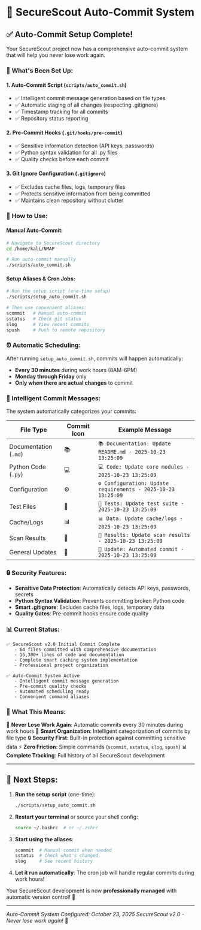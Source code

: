 # 🤖 SecureScout Auto-Commit System

## ✅ **Auto-Commit Setup Complete!**

Your SecureScout project now has a comprehensive auto-commit system that will help you never lose work again.

### 🚀 **What's Been Set Up:**

#### 1. **Auto-Commit Script** (`scripts/auto_commit.sh`)
- ✅ Intelligent commit message generation based on file types
- ✅ Automatic staging of all changes (respecting .gitignore)
- ✅ Timestamp tracking for all commits
- ✅ Repository status reporting

#### 2. **Pre-Commit Hooks** (`.git/hooks/pre-commit`)
- ✅ Sensitive information detection (API keys, passwords)
- ✅ Python syntax validation for all .py files
- ✅ Quality checks before each commit

#### 3. **Git Ignore Configuration** (`.gitignore`)
- ✅ Excludes cache files, logs, temporary files
- ✅ Protects sensitive information from being committed
- ✅ Maintains clean repository without clutter

### 🎯 **How to Use:**

#### **Manual Auto-Commit:**
```bash
# Navigate to SecureScout directory
cd /home/kali/NMAP

# Run auto-commit manually
./scripts/auto_commit.sh
```

#### **Setup Aliases & Cron Jobs:**
```bash
# Run the setup script (one-time setup)
./scripts/setup_auto_commit.sh

# Then use convenient aliases:
scommit   # Manual auto-commit
sstatus   # Check git status  
slog      # View recent commits
spush     # Push to remote repository
```

### ⏰ **Automatic Scheduling:**
After running `setup_auto_commit.sh`, commits will happen automatically:
- **Every 30 minutes** during work hours (8AM-6PM)
- **Monday through Friday** only
- **Only when there are actual changes** to commit

### 🧠 **Intelligent Commit Messages:**

The system automatically categorizes your commits:

| File Type | Commit Icon | Example Message |
|-----------|-------------|-----------------|
| Documentation (`.md`) | 📚 | `📚 Documentation: Update README.md - 2025-10-23 13:25:09` |
| Python Code (`.py`) | 💻 | `💻 Code: Update core modules - 2025-10-23 13:25:09` |
| Configuration | ⚙️ | `⚙️ Configuration: Update requirements - 2025-10-23 13:25:09` |
| Test Files | 🧪 | `🧪 Tests: Update test suite - 2025-10-23 13:25:09` |
| Cache/Logs | 📊 | `📊 Data: Update cache/logs - 2025-10-23 13:25:09` |
| Scan Results | 🎯 | `🎯 Results: Update scan results - 2025-10-23 13:25:09` |
| General Updates | 🔧 | `🔧 Update: Automated commit - 2025-10-23 13:25:09` |

### 🔒 **Security Features:**

- **Sensitive Data Protection**: Automatically detects API keys, passwords, secrets
- **Python Syntax Validation**: Prevents committing broken Python code
- **Smart .gitignore**: Excludes cache files, logs, temporary data
- **Quality Gates**: Pre-commit hooks ensure code quality

### 📊 **Current Status:**

```
✅ SecureScout v2.0 Initial Commit Complete
   - 64 files committed with comprehensive documentation
   - 15,300+ lines of code and documentation
   - Complete smart caching system implementation
   - Professional project organization

✅ Auto-Commit System Active
   - Intelligent commit message generation
   - Pre-commit quality checks
   - Automated scheduling ready
   - Convenient command aliases
```

### 🎉 **What This Means:**

🔄 **Never Lose Work Again**: Automatic commits every 30 minutes during work hours
🧠 **Smart Organization**: Intelligent categorization of commits by file type
🔒 **Security First**: Built-in protection against committing sensitive data
⚡ **Zero Friction**: Simple commands (`scommit`, `sstatus`, `slog`, `spush`)
📊 **Complete Tracking**: Full history of all SecureScout development

---

## 🚀 **Next Steps:**

1. **Run the setup script** (one-time):
   ```bash
   ./scripts/setup_auto_commit.sh
   ```

2. **Restart your terminal** or source your shell config:
   ```bash
   source ~/.bashrc  # or ~/.zshrc
   ```

3. **Start using the aliases**:
   ```bash
   scommit  # Manual commit when needed
   sstatus  # Check what's changed
   slog     # See recent history
   ```

4. **Let it run automatically**: The cron job will handle regular commits during work hours!

Your SecureScout development is now **professionally managed** with automatic version control! 🎯

---
*Auto-Commit System Configured: October 23, 2025*
*SecureScout v2.0 - Never lose work again!* 🤖